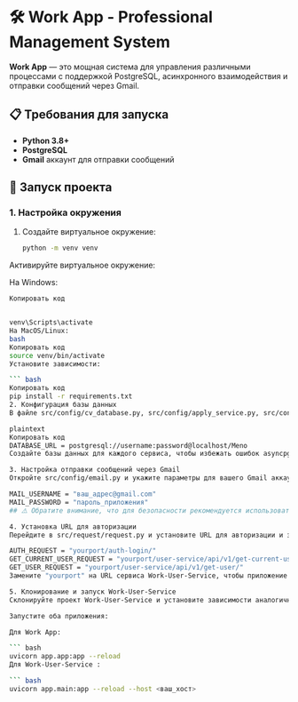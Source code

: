 # 🛠️ Work App - Professional Management System

**Work App** — это мощная система для управления различными процессами с поддержкой PostgreSQL, асинхронного взаимодействия и отправки сообщений через Gmail.

## 📋 Требования для запуска

- **Python 3.8+**
- **PostgreSQL**
- **Gmail** аккаунт для отправки сообщений

## 🚀 Запуск проекта

### 1. Настройка окружения

1. Создайте виртуальное окружение:

   ```bash
   python -m venv venv

Активируйте виртуальное окружение:

 На Windows:
   ```bash
   Копировать код


venv\Scripts\activate
На MacOS/Linux:
bash
Копировать код
source venv/bin/activate
Установите зависимости:

``` bash
Копировать код
pip install -r requirements.txt
2. Конфигурация базы данных
В файле src/config/cv_database.py, src/config/apply_service.py, src/config/database.py укажите данные для подключения к базе данных PostgreSQL. В поле DATABASE_URL замените username и password на ваши данные:

plaintext
Копировать код
DATABASE_URL = postgresql://username:password@localhost/Meno
Создайте базы данных для каждого сервиса, чтобы избежать ошибок asyncpg connection Error при запуске.

3. Настройка отправки сообщений через Gmail
Откройте src/config/email.py и укажите параметры для вашего Gmail аккаунта:

MAIL_USERNAME = "ваш_адрес@gmail.com"
MAIL_PASSWORD = "пароль_приложения"
## ⚠️ Обратите внимание, что для безопасности рекомендуется использовать пароли приложений для авторизации.

4. Установка URL для авторизации
Перейдите в src/request/request.py и установите URL для авторизации и запросов к пользовательскому сервису:

AUTH_REQUEST = "yourport/auth-login/"
GET_CURRENT_USER_REQUEST = "yourport/user-service/api/v1/get-current-user"
GET_USER_REQUEST = "yourport/user-service/api/v1/get-user/"
Замените "yourport" на URL сервиса Work-User-Service, чтобы приложение могло корректно выполнять запросы.

5. Клонирование и запуск Work-User-Service
Склонируйте проект Work-User-Service и установите зависимости аналогично.

Запустите оба приложения:

Для Work App:

 ``` bash
uvicorn app.app:app --reload
Для Work-User-Service :

``` bash
uvicorn app.main:app --reload --host <ваш_хост>
